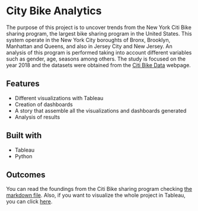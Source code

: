 # City Bike Analytics

The purpose of this project is to uncover trends from the New York Citi Bike sharing program, the largest bike sharing program in the United States. This system operate in the New York City boroughts of Bronx, Brooklyn, Manhattan and Queens, and also in Jersey City and New Jersey. An analysis of this program is performed taking into account different variables such as gender, age, seasons among others. The study is focused on the year 2018 and the datasets were obtained from the [Citi Bike Data](https://www.citibikenyc.com/system-data) webpage.

## Features

* Different visualizations with Tableau
* Creation of dashboards
* A story that assemble all the visualizations and dashboards generated
* Analysis of results

## Built with

* Tableau
* Python

## Outcomes

You can read the foundings from the Citi Bike sharing program checking [the markdown file](Analysis.md).
Also, if you want to visualize the whole project in Tableau, you can click [here](https://public.tableau.com/profile/ivan.michel.velazquez#!/vizhome/CityNYCAnalysis/Historia1?publish=yes).
